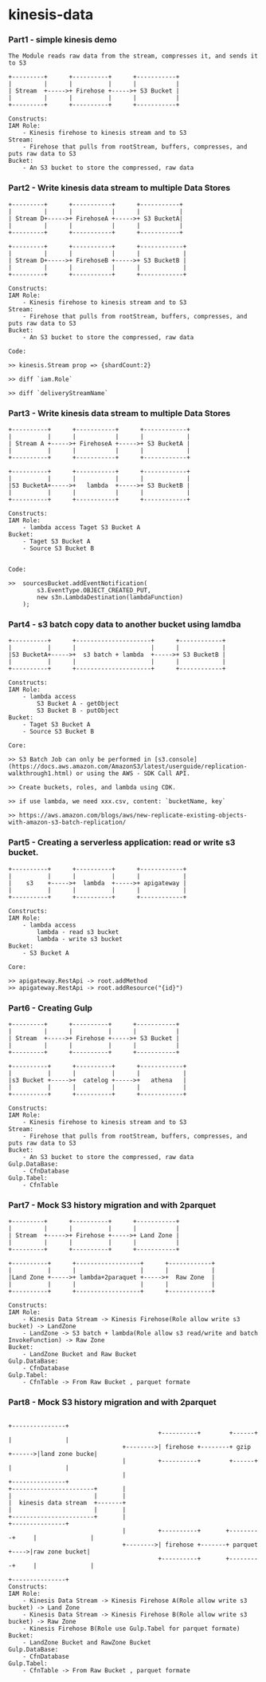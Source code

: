 # kinesis-data

### Part1 - simple kinesis demo
    
    The Module reads raw data from the stream, compresses it, and sends it to S3

    +---------+      +----------+      +-----------+
    |         |      |          |      |           |
    | Stream  +----->+ Firehose +----->+ S3 Bucket |
    |         |      |          |      |           |
    +---------+      +----------+      +-----------+

    Constructs:
    IAM Role:
        - Kinesis firehose to kinesis stream and to S3
    Stream:
        - Firehose that pulls from rootStream, buffers, compresses, and puts raw data to S3
    Bucket:
        - An S3 bucket to store the compressed, raw data


### Part2 - Write kinesis data stream to multiple Data Stores
    
    +---------+      +-----------+      +-----------+
    |         |      |           |      |           |
    | Stream D+----->+ FirehoseA +----->+ S3 BucketA|
    |         |      |           |      |           |
    +---------+      +-----------+      +-----------+

    +---------+      +-----------+      +------------+
    |         |      |           |      |            |
    | Stream D+----->+ FirehoseB +----->+ S3 BucketB |
    |         |      |           |      |            |
    +---------+      +-----------+      +------------+

    Constructs:
    IAM Role:
        - Kinesis firehose to kinesis stream and to S3
    Stream:
        - Firehose that pulls from rootStream, buffers, compresses, and puts raw data to S3
    Bucket:
        - An S3 bucket to store the compressed, raw data

    Code:

    >> kinesis.Stream prop => {shardCount:2}

    >> diff `iam.Role`

    >> diff `deliveryStreamName`

### Part3 - Write kinesis data stream to multiple Data Stores
    
    +----------+      +-----------+      +------------+
    |          |      |           |      |            |
    | Stream A +----->+ FirehoseA +----->+ S3 BucketA |
    |          |      |           |      |            |
    +----------+      +-----------+      +------------+

    +----------+      +-----------+      +------------+
    |          |      |           |      |            |
    |S3 BucketA+----->+   lambda  +----->+ S3 BucketB |
    |          |      |           |      |            |
    +----------+      +-----------+      +------------+

    Constructs:
    IAM Role:
        - lambda access Taget S3 Bucket A
    Bucket:
        - Taget S3 Bucket A
        - Source S3 Bucket B


    Code:

    >>  sourcesBucket.addEventNotification(
            s3.EventType.OBJECT_CREATED_PUT,
            new s3n.LambdaDestination(lambdaFunction)
        );

### Part4 - s3 batch copy data to another bucket using lamdba


    +----------+      +---------------------+      +------------+
    |          |      |                     |      |            |
    |S3 BucketA+----->+  s3 batch + lambda  +----->+ S3 BucketB |
    |          |      |                     |      |            |
    +----------+      +---------------------+      +------------+

    Constructs:
    IAM Role:
        - lambda access 
            S3 Bucket A - getObject
            S3 Bucket B - putObject
    Bucket:
        - Taget S3 Bucket A
        - Source S3 Bucket B

    Core:

    >> S3 Batch Job can only be performed in [s3.console](https://docs.aws.amazon.com/AmazonS3/latest/userguide/replication-walkthrough1.html) or using the AWS - SDK Call API.

    >> Create buckets, roles, and lambda using CDK.
 
    >> if use lambda, we need xxx.csv, content: `bucketName, key`

    >> https://aws.amazon.com/blogs/aws/new-replicate-existing-objects-with-amazon-s3-batch-replication/


### Part5 - Creating a serverless application: read or write s3 bucket.


    +----------+      +----------+      +------------+
    |          |      |          |      |            |
    |    s3    +----->+  lambda  +----->+ apigateway |
    |          |      |          |      |            |
    +----------+      +----------+      +------------+

    Constructs:
    IAM Role:
        - lambda access 
            lambda - read s3 bucket
            lambda - write s3 bucket
    Bucket:
        - S3 Bucket A

    Core:

    >> apigateway.RestApi -> root.addMethod
    >> apigateway.RestApi -> root.addResource("{id}")

### Part6 - Creating Gulp


    +---------+      +----------+      +-----------+
    |         |      |          |      |           |
    | Stream  +----->+ Firehose +----->+ S3 Bucket |
    |         |      |          |      |           |
    +---------+      +----------+      +-----------+

    +----------+      +----------+      +------------+
    |          |      |          |      |            |
    |s3 Bucket +----->+  catelog +----->+   athena   |
    |          |      |          |      |            |
    +----------+      +----------+      +------------+

    Constructs:
    IAM Role:
        - Kinesis firehose to kinesis stream and to S3
    Stream:
        - Firehose that pulls from rootStream, buffers, compresses, and puts raw data to S3
    Bucket:
        - An S3 bucket to store the compressed, raw data
    Gulp.DataBase:
        - CfnDatabase
    Gulp.Tabel:
        - CfnTable
    
### Part7 - Mock S3 history migration and with 2parquet


    +---------+      +----------+      +-----------+
    |         |      |          |      |           |
    | Stream  +----->+ Firehose +----->+ Land Zone |
    |         |      |          |      |           |
    +---------+      +----------+      +-----------+

    +----------+      +------------------+      +------------+
    |          |      |                  |      |            |
    |Land Zone +----->+ lambda+2paraquet +----->+  Raw Zone  |
    |          |      |                  |      |            |
    +----------+      +------------------+      +------------+

    Constructs:
    IAM Role:
        - Kinesis Data Stream -> Kinesis Firehose(Role allow write s3 bucket) -> LandZone
        - LandZone -> S3 batch + lambda(Role allow s3 read/write and batch InvokeFunction) -> Raw Zone
    Bucket:
        - LandZone Bucket and Raw Bucket
    Gulp.DataBase:
        - CfnDatabase
    Gulp.Tabel:
        - CfnTable -> From Raw Bucket , parquet formate
        
### Part8 - Mock S3 history migration and with 2parquet

                                                                                 +---------------+
                                              +----------+        +------+       |               |
                                    +-------->| firehose +--------+ gzip +------>|land zone bucke|
                                    |         +----------+        +------+       |               |
                                    |                                            +---------------+
    +-----------------------+       |
    |                       |       |
    |  kinesis data stream  +-------+
    |                       |       |
    +-----------------------+       |                                            +---------------+
                                    |         +----------+       +---------+     |               |
                                    +-------->| firehose +-------+ parquet +---->|raw zone bucket|
                                              +----------+       +---------+     |               |
                                                                                 +---------------+
    Constructs:
    IAM Role:
        - Kinesis Data Stream -> Kinesis Firehose A(Role allow write s3 bucket) -> Land Zone
        - Kinesis Data Stream -> Kinesis Firehose B(Role allow write s3 bucket) -> Raw Zone
        - Kinesis Firehose B(Role use Gulp.Tabel for parquet formate)
    Bucket:
        - LandZone Bucket and RawZone Bucket
    Gulp.DataBase:
        - CfnDatabase
    Gulp.Tabel:
        - CfnTable -> From Raw Bucket , parquet formate